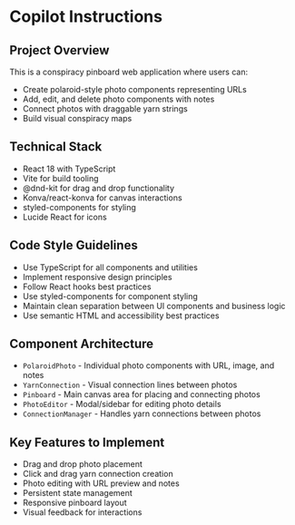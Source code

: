 # Copilot Instructions

<!-- Use this file to provide workspace-specific custom instructions to Copilot. For more details, visit https://code.visualstudio.com/docs/copilot/copilot-customization#_use-a-githubcopilotinstructionsmd-file -->

## Project Overview
This is a conspiracy pinboard web application where users can:
- Create polaroid-style photo components representing URLs
- Add, edit, and delete photo components with notes
- Connect photos with draggable yarn strings
- Build visual conspiracy maps

## Technical Stack
- React 18 with TypeScript
- Vite for build tooling
- @dnd-kit for drag and drop functionality
- Konva/react-konva for canvas interactions
- styled-components for styling
- Lucide React for icons

## Code Style Guidelines
- Use TypeScript for all components and utilities
- Implement responsive design principles
- Follow React hooks best practices
- Use styled-components for component styling
- Maintain clean separation between UI components and business logic
- Use semantic HTML and accessibility best practices

## Component Architecture
- `PolaroidPhoto` - Individual photo components with URL, image, and notes
- `YarnConnection` - Visual connection lines between photos
- `Pinboard` - Main canvas area for placing and connecting photos
- `PhotoEditor` - Modal/sidebar for editing photo details
- `ConnectionManager` - Handles yarn connections between photos

## Key Features to Implement
- Drag and drop photo placement
- Click and drag yarn connection creation
- Photo editing with URL preview and notes
- Persistent state management
- Responsive pinboard layout
- Visual feedback for interactions
